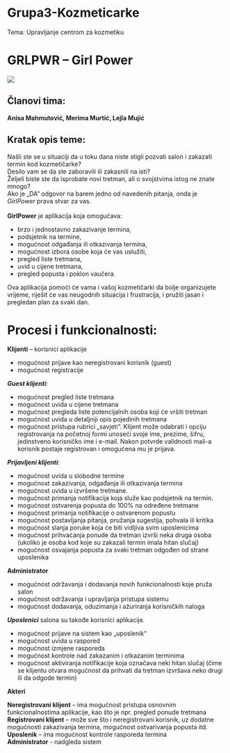 # Grupa3-Kozmeticarke
Tema: Upravljanje centrom za kozmetiku

# GRLPWR – Girl Power
![](https://i.ebayimg.com/images/g/NBQAAOSwAYlcrJOz/s-l1600.jpg)

## Članovi tima: 
**Anisa Mahmutović, Merima Murtić, Lejla Mujić**

## Kratak opis teme: 
Našli ste se u situaciji da u toku dana niste stigli pozvati salon i zakazati termin kod kozmetičarke? <br />
Desilo vam se da ste zaboravili ili zakasnili na isti? <br />
Željeli biste ste da isprobate novi tretman, ali o svojstvima istog ne znate mnogo? <br />
Ako je „DA“ odgovor na barem jedno od navedenih pitanja, onda je _GirlPower_ prava stvar za vas.<br />
<br />
**GirlPower** je aplikacija koja omogućava:<br />
*	brzo i jednostavno zakazivanje termina,<br />
*	podsjetnik na termine,<br />
*	mogućnost odgađanja ili otkazivanja termina, <br />
*	mogućnost izbora osobe koja će vas uslužiti,<br />
*	pregled liste tretmana, <br />
* uvid u cijene tretmana,<br />
* pregled popusta i poklon vaučera.<br />

Ova aplikacija pomoći će vama i vašoj kozmetičarki da bolje organizujete vrijeme, riješit će vas neugodnih situacija i frustracija, i pružiti jasan i pregledan plan za svaki dan. 

# Procesi i funkcionalnosti:

**Klijenti** – korisnici aplikacije
*	mogućnost prijave kao neregistrovani korisnik (guest) 
*	mogućnost registracije <br />

***Guest klijenti***:  
*	mogućnost pregled liste tretmana
*	mogućnost uvida u cijene tretmana
*	mogućnost pregleda liste potencijalnih osoba koji će vršiti tretman
*	mogućnost uvida u detaljniji opis pojedinih tretmana 
*	mogućnost pristupa rubrici „savjeti“. 
Klijent može odabrati i opciju registrovanja na početnoj formi unoseći svoje ime, prezime, šifru, jedinstveno korisničko ime i e-mail. Nakon potvrde validnosti mail-a korisnik postaje registrovan i omogućena mu je prijava. <br />

***Prijavljeni klijenti***:
*	mogućnost uvida u slobodne termine
*	mogućnost zakazivanja, odgađanja ili otkazivanja termina
*	mogućnost uvida u izvršene tretmane. 
*	mogućnost primanja notifikacija koja služe kao podsjetnik na termin. 
*	mogućnost ostvarenja popusta do 100% na određene tretmane
*	mogućnost primanja notifikacije o ostvarenom popustu 
*	mogućnost postavljanja pitanja, pružanja sugestija, pohvala ili kritika 
*	mogućnost slanja poruke koja će biti vidljiva svim uposlenicima
*	mogućnost prihvaćanja ponude da tretman izvrši neka druga osoba (ukoliko je osoba kod koje su zakazali termin imala hitan slučaj)
*	mogućnost osvajanja popusta za svaki tretman odgođen od strane uposlenika

**Administrator**  
*	mogućnost održavanja i dodavanja novih funkcionalnosti koje pruža salon 
*	mogućnost održavanja i upravljanja pristupa sistemu 
*	mogućnost dodavanja, oduzimanja i ažuriranja korisničkih naloga

***Uposlenici*** salona su takođe korisnici aplikacije.
*	mogućnost prijave na sistem kao „uposlenik“
*	mogućnost uvida u raspored
*	mogućnost izmjene rasporeda
*	mogućnost kontrole nad zakazanim i otkazanim terminima
*	mogućnost aktiviranja notifikacije koja označava neki hitan slučaj (čime se klijentu otvara mogućnost da prihvati da tretman izvršava neko drugi ili da odgode termin)


**Akteri**

**Neregistrovani klijent** – ima mogućnost pristupa osnovnim funkcionalnostima aplikacije, kao što je npr. pregled ponude tretmana <br />
**Registrovani klijent** – može sve što i neregistrovani korisnik, uz dodatne mogućnosti zakazivanja termina, mogućnost ostvarivanja popusta itd. <br />
**Uposlenik** – ima mogućnost kontrole rasporeda termina <br />
**Administrator** - nadgleda sistem 
